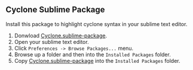 ## Cyclone Sublime Package 
Install this package to highlight cyclone syntax in your sublime text editor.
1. Donwload [Cyclone.sublime-package](Cyclone.sublime-package).
2. Open your sublime text editor.
3. Click `Preferences -> Browse Packages...` menu.
4. Browse up a folder and then into the `Installed Packages` folder.
5. Copy [Cyclone.sublime-package](Cyclone.sublime-package) into the `Installed Packages` folder.
